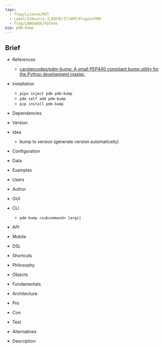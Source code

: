 ```yaml
---
tags:
  - flag/License/MIT
  - Label/Industry-工业科学/IT/APP/Plugin/PDM
  - flag/LANGUAGE/Python
pip: pdm-bump
---
```


## Brief

- References
    - [carstencodes/pdm-bump: A small PEP440 compliant bump utility for the Python development master.](https://github.com/carstencodes/pdm-bump)

- Installation
    - `pipx inject pdm pdm-bump`
    - `pdm self add pdm-bump`
    - `pip install pdm-bump`

- Dependencies

- Version

- Idea
    - bump to version (generate version automatically)

- Configuration

- Data

- Examples

- Users

- Author

- GUI

- CLI
    - `pdm bump <subcommand> [args]`

- API

- Mobile

- DSL

- Shortcuts

- Philosophy

- Objects

- Fundamentals

- Architecture

- Pro

- Con

- Test

- Alternatives

- Description
